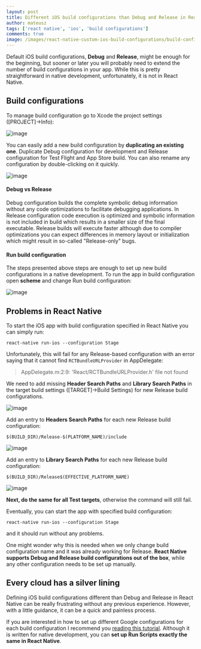 ```yaml
---
layout: post
title: Different iOS build configurations than Debug and Release in React Native
author: mateusz
tags: ['react native', 'ios', 'build configurations']
comments: true
image: /images/react-native-custom-ios-build-configurations/build-configurations.png
---
```


Default iOS build configurations, **Debug** and **Release**, might be enough for the beginning, but sooner or later you will probably need to extend the number of build configurations in your app. While this is pretty straightforward in native development, unfortunately, it is not in React Native.

## Build configurations

To manage build configuration go to Xcode the project settings ([PROJECT]→Info):

![image](/images/react-native-custom-ios-build-configurations/project-target.png)

You can easily add a new build configuration by **duplicating an existing one**. Duplicate Debug configuration for development and Release configuration for Test Flight and App Store build. You can also rename any configuration by double-clicking on it quickly.

![image](/images/react-native-custom-ios-build-configurations/build-configurations.png)

#### Debug vs Release

Debug configuration builds the complete symbolic debug information without any code optimizations to facilitate debugging applications. In Release configuration code execution is optimized and symbolic information is not included in build which results in a smaller size of the final executable. Release builds will execute faster although due to compiler optimizations you can expect differences in memory layout or initialization which might result in so-called "Release-only" bugs.

#### Run build configuration

The steps presented above steps are enough to set up new build configurations in a native development. To run the app in build configuration open **scheme** and change Run build configuration:

![image](/images/react-native-custom-ios-build-configurations/select-build-configuration.png)

## Problems in React Native

To start the iOS app with build configuration specified in React Native you can simply run:

```react-native run-ios --configuration Stage```

Unfortunately, this will fail for any Release-based configuration with an error saying that it cannot find `RCTBundleURLProvider` in AppDelegate:

> AppDelegate.m:2:9: 'React/RCTBundleURLProvider.h' file not found

We need to add missing **Header Search Paths** and **Library Search Paths** in the target build settings ([TARGET]→Build Settings) for new Release build configurations.

![image](/images/react-native-custom-ios-build-configurations/build-settings-search-paths.png)

Add an entry to **Headers Search Paths** for each new Release build configuration:

```$(BUILD_DIR)/Release-$(PLATFORM_NAME)/include```

![image](/images/react-native-custom-ios-build-configurations/header-search-paths.png)

Add an entry to **Library Search Paths** for each new Release build configuration:

```$(BUILD_DIR)/Release$(EFFECTIVE_PLATFORM_NAME)```

![image](/images/react-native-custom-ios-build-configurations/library-search-paths.png)

**Next, do the same for all Test targets**, otherwise the command will still fail.

Eventually, you can start the app with specified build configuration:

```react-native run-ios --configuration Stage```

and it should run without any problems.

One might wonder why this is needed when we only change build configuration name and it was already working for Release. **React Native supports Debug and Release build configurations out of the box**, while any other configuration needs to be set up manually.

## Every cloud has a silver lining

Defining iOS build configurations different than Debug and Release in React Native can be really frustrating without any previous experience. However, with a little guidance, it can be a quick and painless process.

If you are interested in how to set up different Google configurations for each build configuration I recommend you [reading this tutorial](https://brightinventions.pl/blog/ios-google-configuration-per-environment). Although it is written for native development, you can **set up Run Scripts exactly the same in React Native**.
